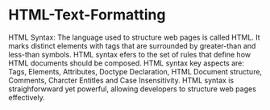 # HTML-Text-Formatting

HTML Syntax: The language used to structure web pages is called HTML. It marks distinct elements with tags that are surrounded by greater-than and less-than symbols. HTML syntax efers to the set of rules that define how HTML documents should be composed. HTML syntax key aspects are: Tags, Elements, Attributes, Doctype Declaration, HTML Document structure, Comments, Charcter Entitles and Case Insensitivity. HTML syntax is straighforwward yet powerful, allowing developers to structure web pages effectively. 

